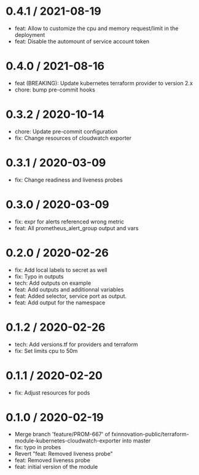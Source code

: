 
0.4.1 / 2021-08-19
==================

* feat: Allow to customize the cpu and memory request/limit in the deployment
* feat: Disable the automount of service account token

0.4.0 / 2021-08-16
==================

  * feat (BREAKING): Update kubernetes terraform provider to version 2.x
  * chore: bump pre-commit hooks

0.3.2 / 2020-10-14
==================

  * chore: Update pre-commit configuration
  * fix: Change resources of cloudwatch exporter

0.3.1 / 2020-03-09
==================

  * fix: Change readiness and liveness probes

0.3.0 / 2020-03-09
==================

  * fix: expr for alerts referenced wrong metric
  * feat: All prometheus_alert_group output and vars

0.2.0 / 2020-02-26
==================

  * fix: Add local labels to secret as well
  * fix: Typo in outputs
  * tech: Add outputs on example
  * feat: Add outputs and additionnal variables
  * feat: Added selector, service port as output.
  * feat: Add output for the namespace

0.1.2 / 2020-02-26
==================

  * tech: Add versions.tf for providers and terraform
  * fix: Set limits cpu to 50m

0.1.1 / 2020-02-20
==================

  * fix: Adjust resources for pods

0.1.0 / 2020-02-19
==================

  * Merge branch 'feature/PROM-667' of fxinnovation-public/terraform-module-kubernetes-cloudwatch-exporter into master
  * fix: typo in probes
  * Revert "feat: Removed liveness probe"
  * feat: Removed liveness probe
  * feat: initial version of the module
